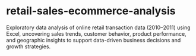 # retail-sales-ecommerce-analysis
Exploratory data analysis of online retail transaction data (2010–2011) using Excel, uncovering sales trends, customer behavior, product performance, and geographic insights to support data-driven business decisions and growth strategies.
